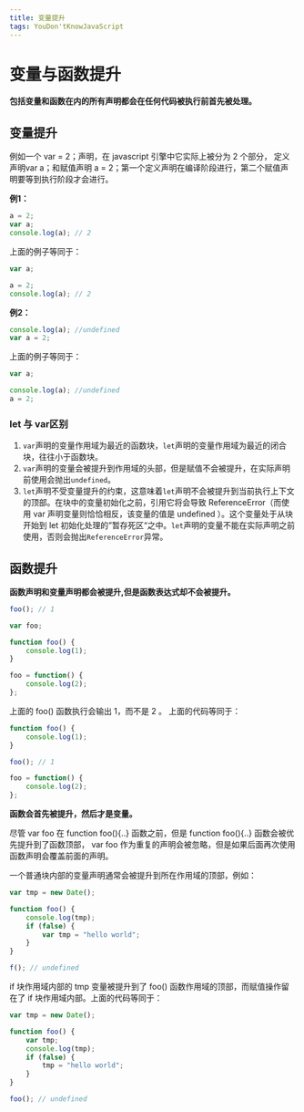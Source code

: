 ```yaml
---
title: 变量提升
tags: YouDon'tKnowJavaScript
---
```

# 变量与函数提升

**包括变量和函数在内的所有声明都会在任何代码被执行前首先被处理。**

## 变量提升

例如一个 var = 2；声明，在 javascript 引擎中它实际上被分为 2 个部分， 定义声明var a；和赋值声明 a = 2；第一个定义声明在编译阶段进行，第二个赋值声明要等到执行阶段才会进行。

**例1：**

```javascript
a = 2;
var a;
console.log(a); // 2
```
上面的例子等同于：

```javascript
var a;

a = 2;
console.log(a); // 2
```

**例2：**

```javascript
console.log(a); //undefined
var a = 2;
```
上面的例子等同于：

```javascript
var a;

console.log(a); //undefined
a = 2;
```

### let 与 var区别

1. `var`声明的变量作用域为最近的函数块，`let`声明的变量作用域为最近的闭合块，往往小于函数块。
2. `var`声明的变量会被提升到作用域的头部，但是赋值不会被提升，在实际声明前使用会抛出`undefined`。
3. `let`声明不受变量提升的约束，这意味着`let`声明不会被提升到当前执行上下文的顶部。在块中的变量初始化之前，引用它将会导致 ReferenceError（而使用 var 声明变量则恰恰相反，该变量的值是 undefined ）。这个变量处于从块开始到 let 初始化处理的”暂存死区“之中。`let`声明的变量不能在实际声明之前使用，否则会抛出`ReferenceError`异常。

## 函数提升

**函数声明和变量声明都会被提升,但是函数表达式却不会被提升。**

```javascript
foo(); // 1

var foo;

function foo() {
    console.log(1);
}

foo = function() {
    console.log(2);
};
```
上面的 foo() 函数执行会输出 1，而不是 2 。
上面的代码等同于：

```javascript
function foo() {
    console.log(1);
}

foo(); // 1

foo = function() {
    console.log(2);
};
```
**函数会首先被提升，然后才是变量。**

尽管 var foo 在 function foo(){..} 函数之前，但是 function foo(){..} 函数会被优先提升到了函数顶部， var foo 作为重复的声明会被忽略，但是如果后面再次使用函数声明会覆盖前面的声明。

一个普通块内部的变量声明通常会被提升到所在作用域的顶部，例如：

```javascript
var tmp = new Date();

function foo() {
    console.log(tmp);
    if (false) {
        var tmp = "hello world";
    }
}

f(); // undefined
```
if 块作用域内部的 tmp 变量被提升到了 foo() 函数作用域的顶部，而赋值操作留在了 if 块作用域内部。上面的代码等同于：

```javascript
var tmp = new Date();

function foo() {
    var tmp;
    console.log(tmp);
    if (false) {
        tmp = "hello world";
    }
}

foo(); // undefined
```
